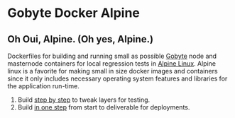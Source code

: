 # Gobyte Docker Alpine
## Oh Oui, Alpine. (**Oh yes, Alpine.**)
Dockerfiles for building and running small as possible [Gobyte](https://www.gobyte.network/) node and masternode containers for local regression tests in [Alpine Linux](https://alpinelinux.org/).  Alpine linux is a favorite for making small in size docker images and containers since it only includes necessary operating system features and libraries for the application run-time.
<br>
1. Build [step by step](stages/Readme.md) to tweak layers for testing.
2. Build [in one step](onestep/Readme.md) from start to deliverable for deployments.
